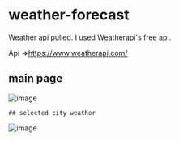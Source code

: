 # weather-forecast
Weather api pulled. I used Weatherapi's free api. 

Api =>https://www.weatherapi.com/

  ## main page
![image](https://user-images.githubusercontent.com/56012686/188687367-624b50bf-02f6-45b7-b9f9-d55f912b0643.png)

    ## selected city weather
![image](https://user-images.githubusercontent.com/56012686/188687573-9cb63218-40cf-49d0-97d8-248ef374b739.png)
